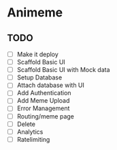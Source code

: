 # Animeme

## TODO

- [ ] Make it deploy
- [ ] Scaffold Basic UI
- [ ] Scaffold Basic UI with Mock data
- [ ] Setup Database
- [ ] Attach database with UI
- [ ] Add Authentication
- [ ] Add Meme Upload
- [ ] Error Management
- [ ] Routing/meme page
- [ ] Delete
- [ ] Analytics
- [ ] Ratelimiting
